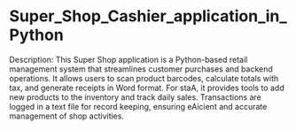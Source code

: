 # Super_Shop_Cashier_application_in_Python

Description: 
This Super Shop application is a Python-based retail management system that streamlines 
customer purchases and backend operations. It allows users to scan product barcodes, calculate 
totals with tax, and generate receipts in Word format. For staA, it provides tools to add new 
products to the inventory and track daily sales. Transactions are logged in a text file for record
keeping, ensuring eAicient and accurate management of shop activities. 

